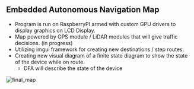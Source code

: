  ## Embedded Autonomous Navigation Map 

- Program is run on RaspberryPI armed with custom GPU drivers to display graphics on LCD Display.
- Map powered by GPS module / LiDAR modules that will give traffic decisions. (in progress) 
- Utilizing imgui framework for creating new destinations / step routes.
- Creating new visual diagram of a finite state diagram to show the state of the device while on route.
    - DFA will describe the state of the device 



![final_map](https://github.com/user-attachments/assets/b30964d9-e47f-45e4-9eca-df8613e91b3e)

